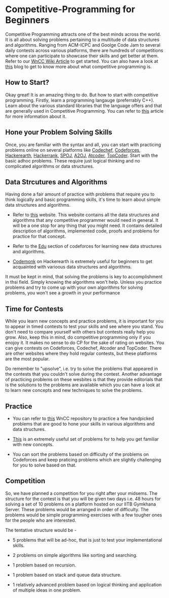 # Competitive-Programming for Beginners

Competitive Programming attracts one of the best minds across the world. It is all about solving problems pertaining to a multitude of data structures and algorithms. Ranging from ACM-ICPC and Goolge Code Jam to several daily contests across various platforms, there are hundreds of competitions where one can participate to showcase their skills and get better at them. Refer to our [WnCC Wiki Article](https://www.wncc-iitb.org/wiki/index.php/Competitive_Programming) to get started. You can also have a look at [this](https://www.quora.com/What-is-competitive-programming-2) blog to get to know more about what competitive programming is.

## How to Start?

Okay great! It is an amazing thing to do. But how to start with competitive programming. Firstly, learn a programming langauge (preferrably C++). Learn about the various standard libraries that the language offers and that are generally used in Competitive Programming. You can refer to [this](https://www.geeksforgeeks.org/the-c-standard-template-library-stl/) article for more information about it. 

## Hone your Problem Solving Skills

Once, you are familiar with the syntax and all, you can start with practicing problems online on several platforms like [Codechef](https://www.codechef.com/), [Codeforces](https://codeforces.com/), [Hackerearth](https://www.hackerearth.com/challenges/), [Hackerrank](https://www.hackerrank.com/), [SPOJ](https://www.spoj.com/), [A2OJ](https://a2oj.com/), [Atcoder](https://atcoder.jp/), [TopCoder](https://www.topcoder.com/). Start with the basic adhoc problems. These require just logical thinking and no complicated algorithms or data structures. 

## Data Strcutures and Algorithms

Having done a fair amount of practice with problems that require you to think logically and basic programming skills, it's time to learn about simple data structures and algorithms. 

* Refer to [this](https://cp-algorithms.com/) website. This website contains all the data structures and algorithms that any competitive programmer would need in general. It will be a one stop for any thing that you might need. It contains detailed description of algorithms, implemented code, proofs and problems for practice for that concept.

* Refer to the [Edu](https://codeforces.com/edu/courses) section of codeforces for learning new data structures and algorithms. 

* [Codemonk](https://www.hackerearth.com/practice/codemonk/) on Hackerearth is extremely useful for beginners to get acquainted with varioous data structures and algorithms. 

It must be kept in mind, that solving the problems is key to accomplishment in thsi field. Simply knowing the algorithms won't help. Unless you practice problems and try to come up with your own algorithms for solving problems, you won't see a growth in your performance

## Time for Contests

While you learn new concepts and practice problems, it is important for you to appear in timed contests to test your skills and see where you stand. You don't need to compare yourself with others but contests really help you grow. Also, keep this in mind, do competitive programming only if you enojoy it. It makes no sense to do CP for the sake of rating on websites. You can give contests on Codeforces, Codechef, Atcoder and TopCoder. There are other websites where they hold regular contests, but these platforms are the most popular. 

Do remember to "upsolve", i.e. try to solve the problems that appeared in the contests that you couldn't solve during the contest. Another advantage of practicing problems on these wesbites is that they provide editorials that is the solutions to the problems are available which you can have a look at to learn new concepts and new techniques to solve the problems.

## Practice

* You can refer to [this](https://github.com/wncc/CodeInQuarantine/tree/master/Week_2_CC) WnCC repository to practice a few handpicked problems that are good to hone your skills in various algorithms and data structures. 

* [This](https://codeforces.com/blog/entry/55274) is an extremely useful set of problems for to help you get familiar with new concepts.

* You can sort the problems based on difficulty of the problems on Codeforces and keep praticing problems which are slightly challenging for you to solve based on that.

## Competition

So, we have planned a competition for you right after your midsems. The structure for the contest is that you will be given two days i.e. 48 hours for solving a set of 10 problems on a platform hosted on our IITB Gymkhana Server. These problems would be arranged in order of difficulty. The problems would be simple programming exercises with a few tougher ones for the people who are interested. 

The tentative structure would be -

* 5 problems that will be ad-hoc, that is just to test your implementational skills.

* 2 problems on simple algorithms like sorting and searching.

* 1 problem based on recursion.

* 1 problem based on stack and queue data structure.

* 1 relatively advanced problem based on logical thinking and application of multiple ideas in one problem.
